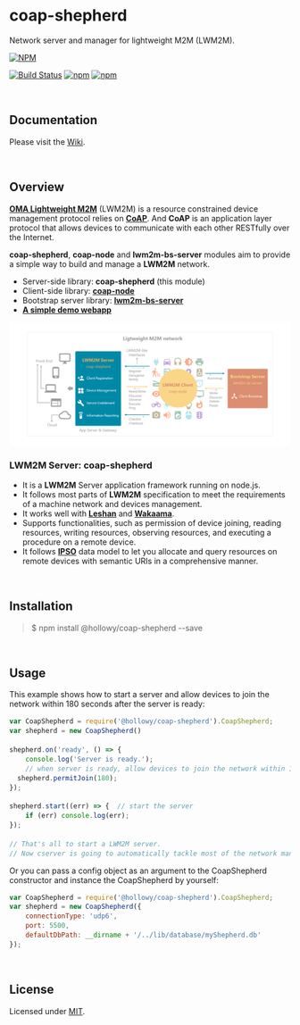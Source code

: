 # coap-shepherd
Network server and manager for lightweight M2M (LWM2M).

[![NPM](https://nodei.co/npm/coap-shepherd.png?downloads=true)](https://nodei.co/npm/coap-shepherd/)  

[![Build Status](https://travis-ci.org/PeterEB/coap-shepherd.svg?branch=develop)](https://travis-ci.org/PeterEB/coap-shepherd)
[![npm](https://img.shields.io/npm/v/coap-shepherd.svg?maxAge=2592000)](https://www.npmjs.com/package/coap-shepherd)
[![npm](https://img.shields.io/npm/l/coap-shepherd.svg?maxAge=2592000)](https://www.npmjs.com/package/coap-shepherd)

<br />

## Documentation  

Please visit the [Wiki](https://github.com/PeterEB/coap-shepherd/wiki).

<br />

## Overview

[**OMA Lightweight M2M**](http://technical.openmobilealliance.org/Technical/technical-information/release-program/current-releases/oma-lightweightm2m-v1-0) (LWM2M) is a resource constrained device management protocol relies on [**CoAP**](https://tools.ietf.org/html/rfc7252). And **CoAP** is an application layer protocol that allows devices to communicate with each other RESTfully over the Internet.  

**coap-shepherd**, **coap-node** and **lwm2m-bs-server** modules aim to provide a simple way to build and manage a **LWM2M** network.
* Server-side library: **coap-shepherd** (this module)
* Client-side library: [**coap-node**](https://github.com/PeterEB/coap-node)
* Bootstrap server library: [**lwm2m-bs-server**](https://github.com/PeterEB/lwm2m-bs-server)
* [**A simple demo webapp**](https://github.com/PeterEB/quick-demo)

![coap-shepherd net](https://raw.githubusercontent.com/PeterEB/documents/master/coap-shepherd/media/lwm2m_net.png) 

### LWM2M Server: coap-shepherd

* It is a **LWM2M** Server application framework running on node.js.  
* It follows most parts of **LWM2M** specification to meet the requirements of a machine network and devices management.  
* It works well with [**Leshan**](https://github.com/eclipse/leshan) and [**Wakaama**](https://github.com/eclipse/wakaama).
* Supports functionalities, such as permission of device joining, reading resources, writing resources, observing resources, and executing a procedure on a remote device.  
* It follows [**IPSO**](http://www.ipso-alliance.org/smart-object-guidelines/) data model to let you allocate and query resources on remote devices with semantic URIs in a comprehensive manner. 

<br />

## Installation

> $ npm install @hollowy/coap-shepherd --save

<br />

## Usage

This example shows how to start a server and allow devices to join the network within 180 seconds after the server is ready:

```js
var CoapShepherd = require('@hollowy/coap-shepherd').CoapShepherd;
var shepherd = new CoapShepherd()

shepherd.on('ready', () => {
    console.log('Server is ready.');
    // when server is ready, allow devices to join the network within 180 secs
  shepherd.permitJoin(180);  
});

shepherd.start((err) => {  // start the server
    if (err) console.log(err);
});

// That's all to start a LWM2M server.
// Now cserver is going to automatically tackle most of the network managing things.
```

Or you can pass a config object as an argument to the CoapShepherd constructor and instance the CoapShepherd by yourself:

```js
var CoapShepherd = require('@hollowy/coap-shepherd').CoapShepherd;
var shepherd = new CoapShepherd({
    connectionType: 'udp6',
    port: 5500,
    defaultDbPath: __dirname + '/../lib/database/myShepherd.db'
});
```

<br />

## License

Licensed under [MIT](https://github.com/PeterEB/coap-shepherd/blob/master/LICENSE).
